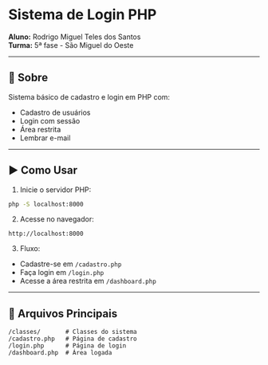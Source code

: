 # Sistema de Login PHP

**Aluno:** Rodrigo Miguel Teles dos Santos  
**Turma:** 5ª fase - São Miguel do Oeste  

---

## 📌 Sobre
Sistema básico de cadastro e login em PHP com:
- Cadastro de usuários
- Login com sessão
- Área restrita
- Lembrar e-mail

---

## ▶️ Como Usar

1. Inicie o servidor PHP:
```bash
php -S localhost:8000
```

2. Acesse no navegador:
```
http://localhost:8000
```

3. Fluxo:
- Cadastre-se em `/cadastro.php`
- Faça login em `/login.php`
- Acesse a área restrita em `/dashboard.php`

---


## 📂 Arquivos Principais
```
/classes/       # Classes do sistema
/cadastro.php   # Página de cadastro
/login.php      # Página de login
/dashboard.php  # Área logada
```
